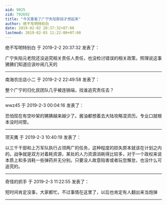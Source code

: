```yaml
---
aid: 9025
zid: 792692
title: "今天重看了广宁失陷那段才想起来"
author: 绝不写明特别白
date: 2019-02-02 20:37:32+07:00
lastmod: 2019-02-03 11:22:00+07:00
---
```


绝不写明特别白 于 2019-2-2 20:37:32 发表了：

广宁失陷元老院还没追究相关责任人责任，也没检讨错误的相关政策，照理说这事狒狒们知道应该吵闹几天的

---

南海农庄店小二 于 2019-2-2 22:49:58 发表了：

整个广宁的归化民团队几乎被连锅端，找谁追究责任去？

---

wwz45 于 2019-2-3 00:04:16 发表了：

恐怕现在有空吵架的狒狒越来越少了。酱油都想着去大陆攻略混资历。专业口就根本没时间管。

---

项天鹰 于 2019-2-3 10:40:19 发表了：

以三千干部和上万军队执行占领两广的任务，这种程度的损失原本就该在计划之内的。战争就是双方对着耗资源，某处的人力资源消耗得比较多，对于一个政权来说本质上和多消耗一些弹药并无分别。只要没人故意陷害或者玩忽懈怠，也没什么可追究的。

---

奇怪的抓手 于 2019-2-3 11:22:55 发表了：

短时间肯定没事，大家都忙。不过事情在这里了，以后也肯定有人翻出来当炮弹

---
